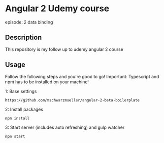 # Angular 2 Udemy course 

episode: 2 data binding

## Description
This repository is my follow up to udemy angular 2 course

## Usage
Follow the following steps and you're good to go! Important: Typescript 
and npm has to be installed on your machine!

1: Base settings
```
https://github.com/mschwarzmueller/angular-2-beta-boilerplate
```
2: Install packages
```
npm install
```
3: Start server (includes auto refreshing) and gulp watcher
```
npm start
```

